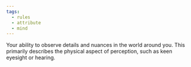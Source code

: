 ```yaml
---
tags:
  - rules
  - attribute
  - mind
---
```

Your ability to observe details and nuances in the world around you. This primarily describes the physical aspect of perception, such as keen eyesight or hearing.